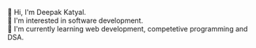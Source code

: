 👋 Hi, I'm Deepak Katyal.<br>
👀 I'm interested in software development.<br>
🌱 I'm currently learning web development, competetive programming and DSA. <br>
<br>
